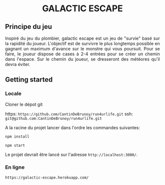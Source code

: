 # <center>GALACTIC ESCAPE</center>

## Principe du jeu

<p style='text-align: justify;'>
    Inspiré du jeu du plombier, galactic escape est un jeu de "survie" basé sur la rapidité du joueur. L'objectif est de survivre le plus longtemps possible en gagnant un maximum d'avance sur le monstre qui vous poursuit. Pour se faire, le joueur dispose de cases à 2-4 entrées pour se créer un chemin dans l'espace. Sur le chemin du joueur, se dresseront des météores qu'il devra éviter.
</p>

## Getting started

### Locale

Cloner le dépot git

https: `https://github.com/CantinDeBrunoy/run4urlife.git`
ssh: `git@github.com:CantinDeBrunoy/run4urlife.git`

A la racine du projet lancer dans l'ordre les commandes suivantes:

```bash
npm install
```

```bash
npm start
```

Le projet devrait être lancé sur l'adresse `http://localhost:3000/`.

### En ligne

`https://galactic-escape.herokuapp.com/`
